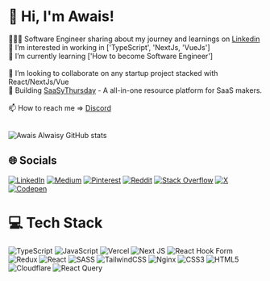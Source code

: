 # 👋 Hi, I'm Awais!
👩🏻‍💻 Software Engineer sharing about my journey and learnings on [Linkedin](https://go.alwaisy.dev/linkedin)<br/>
👀 I’m interested in working in ['TypeScript', 'NextJs, 'VueJs']<br/>
🌱 I’m currently learning ['How to become Software Engineer']<br/><br/>
💞️ I’m looking to collaborate on any startup project stacked with React/NextJs/Vue<br/>
🎨 Building [SaaSyThursday](https://go.alwaisy.dev/saasy-thursday) - A all-in-one resource platform for SaaS makers.<br/><br/>
📫 How to reach me => [Discord](https://go.alwaisy.dev/amicoder-discord)<br/><br/>

<!-- GitHub stats from https://github.com/anuraghazra/github-readme-stats -->
![Awais Alwaisy GitHub stats](https://github-readme-stats.vercel.app/api?username=alwaisy&show_icons=true&theme=gruvbox&hide_border=false&count_private=true)

## 🌐 Socials
[![LinkedIn](https://img.shields.io/badge/LinkedIn-%230077B5.svg?logo=linkedin&logoColor=white)](https://linkedin.com/in/alwaisy) [![Medium](https://img.shields.io/badge/Medium-12100E?logo=medium&logoColor=white)](https://medium.com/@alwaisy) [![Pinterest](https://img.shields.io/badge/Pinterest-%23E60023.svg?logo=Pinterest&logoColor=white)](https://pinterest.com/awaisalwaisy) [![Reddit](https://img.shields.io/badge/Reddit-%23FF4500.svg?logo=Reddit&logoColor=white)](https://reddit.com/user/am-i-coder) [![Stack Overflow](https://img.shields.io/badge/-Stackoverflow-FE7A16?logo=stack-overflow&logoColor=white)](https://stackoverflow.com/users/awais-alwaisy) [![X](https://img.shields.io/badge/X-black.svg?logo=X&logoColor=white)](https://x.com/alvaisy) [![Codepen](https://img.shields.io/badge/Codepen-000000?style=for-the-badge&logo=codepen&logoColor=white)](https://codepen.io/alwaisy) 

# 💻 Tech Stack
![TypeScript](https://img.shields.io/badge/typescript-%23007ACC.svg?style=for-the-badge&logo=typescript&logoColor=white) ![JavaScript](https://img.shields.io/badge/javascript-%23323330.svg?style=for-the-badge&logo=javascript&logoColor=%23F7DF1E) ![Vercel](https://img.shields.io/badge/vercel-%23000000.svg?style=for-the-badge&logo=vercel&logoColor=white) ![Next JS](https://img.shields.io/badge/Next-black?style=for-the-badge&logo=next.js&logoColor=white) ![React Hook Form](https://img.shields.io/badge/React%20Hook%20Form-%23EC5990.svg?style=for-the-badge&logo=reacthookform&logoColor=white) ![Redux](https://img.shields.io/badge/redux-%23593d88.svg?style=for-the-badge&logo=redux&logoColor=white) ![React](https://img.shields.io/badge/react-%2320232a.svg?style=for-the-badge&logo=react&logoColor=%2361DAFB) ![SASS](https://img.shields.io/badge/SASS-hotpink.svg?style=for-the-badge&logo=SASS&logoColor=white) ![TailwindCSS](https://img.shields.io/badge/tailwindcss-%2338B2AC.svg?style=for-the-badge&logo=tailwind-css&logoColor=white) ![Nginx](https://img.shields.io/badge/nginx-%23009639.svg?style=for-the-badge&logo=nginx&logoColor=white) ![CSS3](https://img.shields.io/badge/css3-%231572B6.svg?style=for-the-badge&logo=css3&logoColor=white) ![HTML5](https://img.shields.io/badge/html5-%23E34F26.svg?style=for-the-badge&logo=html5&logoColor=white) ![Cloudflare](https://img.shields.io/badge/Cloudflare-F38020?style=for-the-badge&logo=Cloudflare&logoColor=white) ![React Query](https://img.shields.io/badge/-React%20Query-FF4154?style=for-the-badge&logo=react%20query&logoColor=white)
